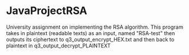 # JavaProjectRSA
University assignment on implementing the RSA algorithm.
This program takes in plaintext (readable texts) as an input, named "RSA-test" then outputs its ciphertext to q3_output_encrypt_HEX.txt and then back to plaintext in q3_output_decrypt_PLAINTEXT
